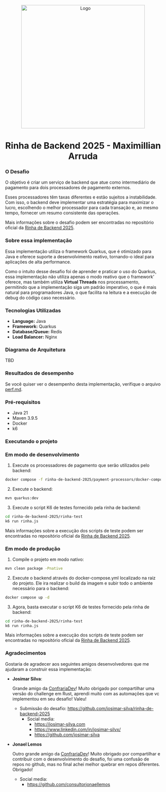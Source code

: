 <p align="center">
    <img src="https://quarkus.io/assets/images/brand/quarkus_logo_vertical_450px_default.png" alt="Logo" width="400"/>
</p>

<h1 align="center">Rinha de Backend 2025 - Maximillian Arruda</h1>

<div align="center">

[//]: # (  <img src="https://img.shields.io/badge/java-21-blue" alt="Java version" />)

<!-- Docker Builds -->

[//]: # (  <a href="https://github.com/josimar-silva/rinha-de-backend-2025/actions/workflows/docker.yaml">)
[//]: # (    <img src="https://github.com/josimar-silva/rinha-de-backend-2025/actions/workflows/docker.yaml/badge.svg" alt="docker builds" />)
[//]: # (  </a>)

  <!-- ci -->

[//]: # (  <a href="https://github.com/josimar-silva/rinha-de-backend-2025/actions/workflows/ci.yaml">)
[//]: # (    <img src="https://github.com/josimar-silva/rinha-de-backend-2025/actions/workflows/ci.yaml/badge.svg" alt="ci" />)
[//]: # (  </a>)

<!-- cd -->

[//]: # (  <a href="https://github.com/josimar-silva/rinha-de-backend-2025/actions/workflows/cd.yaml">)
[//]: # (    <img src="https://github.com/josimar-silva/rinha-de-backend-2025/actions/workflows/cd.yaml/badge.svg" alt="cd" />)
[//]: # (  </a>)

</div>


### O Desafio

O objetivo é criar um serviço de backend que atue como intermediário de pagamento para dois processadores de pagamento externos.

Esses processadores têm taxas diferentes e estão sujeitos a instabilidade. Com isso, o backend deve implementar uma estratégia para maximizar o lucro, escolhendo o melhor processador para cada transação e, ao mesmo tempo, fornecer um resumo consistente das operações.

Mais informações sobre o desafio podem ser encontradas no repositório oficial da [Rinha de Backend 2025](https://github.com/zanfranceschi/rinha-de-backend-2025).

### Sobre essa implementação

Essa implementação utiliza o framework Quarkus, que é otimizado para Java e oferece suporte a desenvolvimento reativo, tornando-o ideal para aplicações de alta performance. 

Como o intuito desse desafio foi de aprender e praticar o uso do Quarkus, essa implementação não utiliza apenas o modo reativo que o framework’ oferece, mas também utiliza **Virtual Threads** nos processamento, permitindo que a implementação siga um padrão imperativo, o que é mais natural para programadores Java, o que facilita na leitura e a execução de debug do código caso necessário.

### Tecnologias Utilizadas

- **Language:** Java
- **Framework:** Quarkus
- **Database/Queue:** Redis
- **Load Balancer:** Nginx

### Diagrama de Arquitetura

TBD

### Resultados de desempenho
Se você quiser ver o desempenho desta implementação, verifique o arquivo [perf.md](perf.md).


### Pré-requisitos

- Java 21
- Maven 3.9.5
- Docker
- k6

### Executando o projeto

### Em modo de desenvolvimento

1. Execute os processadores de pagamento que serão utilizados pelo backend:

```bash
docker compose -f rinha-de-backend-2025/payment-processors/docker-compose.yml up -d
```

2. Execute o backend:

```bash
mvn quarkus:dev
```

3. Execute o script K6 de testes fornecido pela rinha de backend:

```bash
cd rinha-de-backend-2025/rinha-test 
k6 run rinha.js
```

Mais informações sobre a execução dos scripts de teste podem ser encontradas no repositório oficial da [Rinha de Backend 2025](https://github.com/zanfranceschi/rinha-de-backend-2025).

### Em modo de produção

1. Compile o projeto em modo nativo:

```bash
mvn clean package -Pnative
```

2. Execute o backend através do docker-compose.yml localizado na raiz do projeto. Ele ira realizar o build da imagem e subir todo o ambiente necessário para o backend:

```bash
docker compose up -d
```

3. Agora, basta executar o script K6 de testes fornecido pela rinha de backend:

```bash
cd rinha-de-backend-2025/rinha-test 
k6 run rinha.js
```

Mais informações sobre a execução dos scripts de teste podem ser encontradas no repositório oficial da [Rinha de Backend 2025](https://github.com/zanfranceschi/rinha-de-backend-2025).

### Agradecimentos

Gostaria de agradecer aos seguintes amigos desenvolvedores que me ajudaram a construir essa implementação:

- **Josimar Silva**: 
  
  Grande amigo da [ConfrariaDev](https://confrariadev.com/cdv/)! Muito obrigado por compartilhar uma versão do challenge em Rust, aprendi muito com as automações que vc implementou em seu desafio! Valeu!

  - Submissão do desafio: https://github.com/josimar-silva/rinha-de-backend-2025
    - Social media:
      - https://josimar-silva.com
      - https://www.linkedin.com/in/josimar-silvx/
      - https://github.com/josimar-silva

- **Jonael Lemos**
  
  Outro grande amigo da [ConfrariaDev](https://confrariadev.com/cdv/)! Muito obrigado por compartilhar e contribuir com o desenvolvimento do desafio, foi uma confusão de repos no github, mas no final achei melhor quebrar em repos diferentes. Obrigado!

    - Social media:
      - https://github.com/consultorjonaellemos